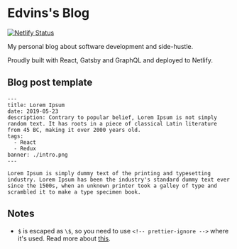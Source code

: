# Edvins's Blog

[![Netlify Status](https://api.netlify.com/api/v1/badges/da4186cd-7306-4c88-a37c-fc288b3552b1/deploy-status)](https://app.netlify.com/sites/edvins/deploys)

My personal blog about software development and side-hustle.

Proudly built with React, Gatsby and GraphQL and deployed to Netlify.

## Blog post template

```
---
title: Lorem Ipsum
date: 2019-05-23
description: Contrary to popular belief, Lorem Ipsum is not simply random text. It has roots in a piece of classical Latin literature from 45 BC, making it over 2000 years old.
tags:
  - React
  - Redux
banner: ./intro.png
---

Lorem Ipsum is simply dummy text of the printing and typesetting industry. Lorem Ipsum has been the industry's standard dummy text ever since the 1500s, when an unknown printer took a galley of type and scrambled it to make a type specimen book.
```

## Notes

- `$` is escaped as `\$`, so you need to use `<!-- prettier-ignore -->` where it's used. Read more about [this](https://github.com/prettier/prettier/issues/6213).

